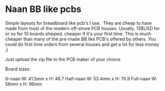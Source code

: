 # Naan BB like pcbs

Simple layouts for breadboard like pcb's I use.  They are cheap to have made from most of the modern off-shore PCB houses. 
Usually, 13$USD for or so for 10 boards shipped, cheaper if it's your first time. This is much cheaper than many of the pre-made BB like PCB's offered by others. You could do first time orders from several houses and get a lot for less money ;)

Just upload the zip file to the PCB maker of your choice.

Board sizes:

lil-naan   W: 41.5mm x H: 46.7
Half-naan  W: 53.4mm x H: 70.9
Full-naan  W: 56mm   x H: 96mm


